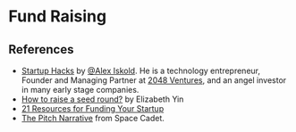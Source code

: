 # Fund Raising

## References

- [Startup Hacks](https://www.startuphacks.vc) by [@Alex Iskold](https://twitter.com/alexiskold). He is a technology entrepreneur, Founder and Managing Partner at [2048 Ventures](https://www.2048.vc), and an angel investor in many early stage companies.  
- [How to raise a seed round?](https://docs.google.com/document/d/14N9R1ZNervLjIR4bi5VjfEDkOSDAFclkGMT06kHwbPI/) by Elizabeth Yin
- [21 Resources for Funding Your Startup](https://www.justgogrind.com/funding-resources/)
- [The Pitch Narrative](https://visionquest.spacecadet.ventures/phases/pitch) from Space Cadet.